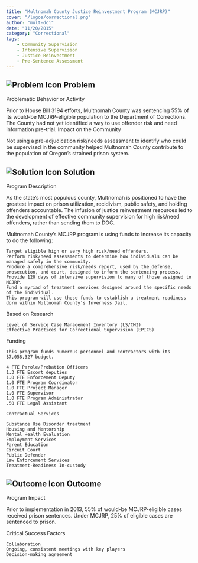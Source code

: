 ```yaml
---
title: "Multnomah County Justice Reinvestment Program (MCJRP)"
cover: "/logos/correctional.png"
author: "mult-dcj"
date: "11/20/2015"
category: "Correctional"
tags:
    - Community Supervision
    - Intensive Supervision
    - Justice Reinvestment
    - Pre-Sentence Assessment 
---
```


## ![Problem Icon](https://github.com/google/material-design-icons/raw/master/alert/1x_web/ic_error_outline_black_48dp.png "Problem") Problem

Problematic Behavior or Activity

Prior to House Bill 3194 efforts, Multnomah County was sentencing 55% of its would-be MCJRP-eligible population to the Department of Corrections. The County had not yet identified a way to use offender risk and need information pre-trial.
Impact on the Community

Not using a pre-adjudication risk/needs assessment to identify who could be supervised in the community helped Multnomah County contribute to the population of Oregon’s strained prison system. 

## ![Solution Icon](https://github.com/google/material-design-icons/raw/master/action/1x_web/ic_lightbulb_outline_black_48dp.png "Solution") Solution

Program Description

As the state’s most populous county, Multnomah is positioned to have the greatest impact on prison utilization, recidivism, public safety, and holding offenders accountable. The infusion of justice reinvestment resources led to the development of effective community supervision for high risk/need offenders, rather than sending them to DOC.

Multnomah County’s MCJRP program is using funds to increase its capacity to do the following:

    Target eligible high or very high risk/need offenders.
    Perform risk/need assessments to determine how individuals can be managed safely in the community.
    Produce a comprehensive risk/needs report, used by the defense, prosecution, and court, designed to inform the sentencing process.
    Provide 120 days of intensive supervision to many of those assigned to MCJRP.
    Fund a myriad of treatment services designed around the specific needs of the individual.
    This program will use these funds to establish a treatment readiness dorm within Multnomah County’s Inverness Jail.

Based on Research

    Level of Service Case Management Inventory (LS/CMI)
    Effective Practices for Correctional Supervision (EPICS)

Funding

    This program funds numerous personnel and contractors with its $7,058,327 budget.

    4 FTE Parole/Probation Officers
    1.3 FTE Escort deputies
    1.0 FTE Enforcement Deputy
    1.0 FTE Program Coordinator
    1.0 FTE Project Manager
    1.0 FTE Supervisor
    1.0 FTE Program Administrator
    .50 FTE Legal Assistant

    Contractual Services

    Substance Use Disorder treatment
    Housing and Mentorship
    Mental Health Evaluation
    Employment Services
    Parent Education
    Circuit Court
    Public Defender
    Law Enforcement Services
    Treatment-Readiness In-custody


## ![Outcome Icon](https://github.com/google/material-design-icons/raw/master/action/1x_web/ic_view_list_black_48dp.png "Outcome") Outcome

Program Impact

Prior to implementation in 2013, 55% of would-be MCJRP-eligible cases received prison sentences. Under MCJRP, 25% of eligible cases are sentenced to prison. 

Critical Success Factors

    Collaboration
    Ongoing, consistent meetings with key players
    Decision-making agreement

